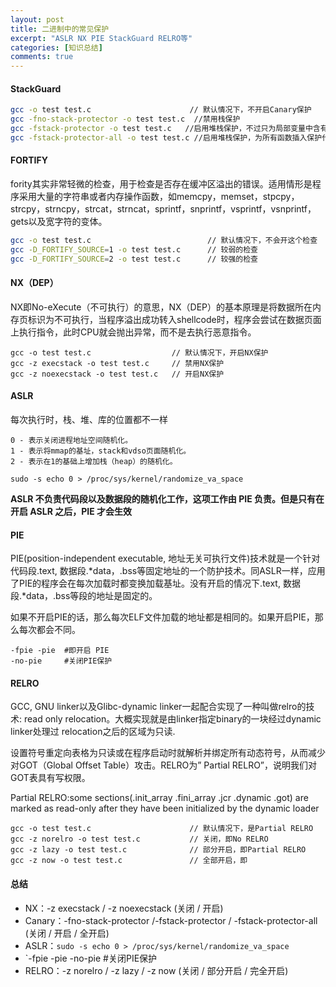 ```yaml
---
layout: post
title: 二进制中的常见保护
excerpt: "ASLR NX PIE StackGuard RELRO等"
categories: [知识总结]
comments: true
---
```


#### StackGuard
```bash
gcc -o test test.c						// 默认情况下，不开启Canary保护
gcc -fno-stack-protector -o test test.c  //禁用栈保护
gcc -fstack-protector -o test test.c   //启用堆栈保护，不过只为局部变量中含有 char 数组的函数插入保护代码
gcc -fstack-protector-all -o test test.c //启用堆栈保护，为所有函数插入保护代码
```
#### FORTIFY
fority其实非常轻微的检查，用于检查是否存在缓冲区溢出的错误。适用情形是程序采用大量的字符串或者内存操作函数，如memcpy，memset，stpcpy，strcpy，strncpy，strcat，strncat，sprintf，snprintf，vsprintf，vsnprintf，gets以及宽字符的变体。
```bash
gcc -o test test.c							// 默认情况下，不会开这个检查
gcc -D_FORTIFY_SOURCE=1 -o test test.c		// 较弱的检查
gcc -D_FORTIFY_SOURCE=2 -o test test.c		// 较强的检查
```
#### NX（DEP）
NX即No-eXecute（不可执行）的意思，NX（DEP）的基本原理是将数据所在内存页标识为不可执行，当程序溢出成功转入shellcode时，程序会尝试在数据页面上执行指令，此时CPU就会抛出异常，而不是去执行恶意指令。
```
gcc -o test test.c					// 默认情况下，开启NX保护
gcc -z execstack -o test test.c		// 禁用NX保护
gcc -z noexecstack -o test test.c	// 开启NX保护
```
#### ASLR
每次执行时，栈、堆、库的位置都不一样
```
0 - 表示关闭进程地址空间随机化。
1 - 表示将mmap的基址，stack和vdso页面随机化。
2 - 表示在1的基础上增加栈（heap）的随机化。
```
```
sudo -s echo 0 > /proc/sys/kernel/randomize_va_space
```
**ASLR 不负责代码段以及数据段的随机化工作，这项工作由 PIE 负责。但是只有在开启 ASLR 之后，PIE 才会生效**
#### PIE
PIE(position-independent executable, 地址无关可执行文件)技术就是一个针对代码段.text, 数据段.*data，.bss等固定地址的一个防护技术。同ASLR一样，应用了PIE的程序会在每次加载时都变换加载基址。没有开启的情况下.text, 数据段.*data，.bss等段的地址是固定的。

如果不开启PIE的话，那么每次ELF文件加载的地址都是相同的。如果开启PIE，那么每次都会不同。
```
-fpie -pie	#即开启 PIE
-no-pie 	#关闭PIE保护
```
#### RELRO
GCC, GNU linker以及Glibc-dynamic linker一起配合实现了一种叫做relro的技术: read only relocation。大概实现就是由linker指定binary的一块经过dynamic linker处理过 relocation之后的区域为只读.

设置符号重定向表格为只读或在程序启动时就解析并绑定所有动态符号，从而减少对GOT（Global Offset Table）攻击。RELRO为” Partial RELRO”，说明我们对GOT表具有写权限。

Partial RELRO:some sections(.init_array .fini_array .jcr .dynamic .got) are marked as read-only after they have been initialized by the dynamic loader
```
gcc -o test test.c						// 默认情况下，是Partial RELRO
gcc -z norelro -o test test.c			// 关闭，即No RELRO
gcc -z lazy -o test test.c				// 部分开启，即Partial RELRO
gcc -z now -o test test.c				// 全部开启，即
```
#### 总结
- NX：-z execstack / -z noexecstack (关闭 / 开启)
- Canary：-fno-stack-protector /-fstack-protector / -fstack-protector-all (关闭 / 开启 / 全开启)
- ASLR：`sudo -s echo 0 > /proc/sys/kernel/randomize_va_space`
- `-fpie -pie -no-pie 	#关闭PIE保护
- RELRO：-z norelro / -z lazy / -z now (关闭 / 部分开启 / 完全开启)
